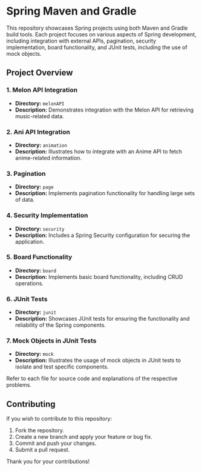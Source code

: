# Spring Maven and Gradle

This repository showcases Spring projects using both Maven and Gradle build tools. Each project focuses on various aspects of Spring development, including integration with external APIs, pagination, security implementation, board functionality, and JUnit tests, including the use of mock objects.

## Project Overview

### 1. Melon API Integration

- **Directory:** `melonAPI`
- **Description:** Demonstrates integration with the Melon API for retrieving music-related data.

### 2. Ani API Integration

- **Directory:** `animation`
- **Description:** Illustrates how to integrate with an Anime API to fetch anime-related information.

### 3. Pagination

- **Directory:** `page`
- **Description:** Implements pagination functionality for handling large sets of data.

### 4. Security Implementation

- **Directory:** `security`
- **Description:** Includes a Spring Security configuration for securing the application.

### 5. Board Functionality

- **Directory:** `board`
- **Description:** Implements basic board functionality, including CRUD operations.

### 6. JUnit Tests

- **Directory:** `junit`
- **Description:** Showcases JUnit tests for ensuring the functionality and reliability of the Spring components.

### 7. Mock Objects in JUnit Tests

- **Directory:** `mock`
- **Description:** Illustrates the usage of mock objects in JUnit tests to isolate and test specific components.

Refer to each file for source code and explanations of the respective problems.

## Contributing

If you wish to contribute to this repository:

1. Fork the repository.
2. Create a new branch and apply your feature or bug fix.
3. Commit and push your changes.
4. Submit a pull request.

Thank you for your contributions!

